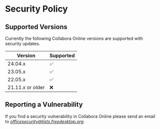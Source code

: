 # Security Policy

## Supported Versions

Currently the following Collabora Online versions are supported with security updates.

| Version | Supported          |
| ------- | ------------------ |
| 24.04.x   | :white_check_mark: |
| 23.05.x   | :white_check_mark: |
| 22.05.x   | :white_check_mark: |
| 21.11.x  or older | :x:        |


## Reporting a Vulnerability

If you find a security vulnerability in Collabora Online please send an email to *officesecurity@lists.freedesktop.org*. 
